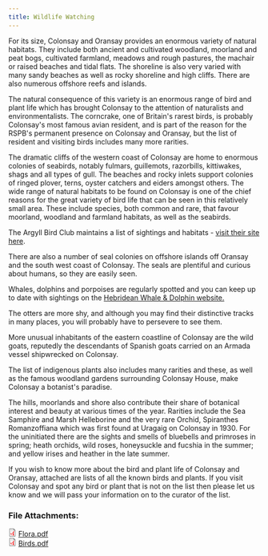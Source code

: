 ```yaml
---
title: Wildlife Watching
---
```


For its size, Colonsay and Oransay provides an enormous variety of natural habitats. They include both ancient and cultivated woodland, moorland and peat bogs, cultivated farmland, meadows and rough pastures, the machair or raised beaches and tidal flats. The shoreline is also very varied with many sandy beaches as well as rocky shoreline and high cliffs. There are also numerous offshore reefs and islands.

The natural consequence of this variety is an enormous range of bird and plant life which has brought Colonsay to the attention of naturalists and environmentalists. The corncrake, one of Britain's rarest birds, is probably Colonsay's most famous avian resident, and is part of the reason for the RSPB's permanent presence on Colonsay and Oransay, but the list of resident and visiting birds includes many more rarities.

The dramatic cliffs of the western coast of Colonsay are home to enormous colonies of seabirds, notably fulmars, guillemots, razorbills, kittiwakes, shags and all types of gull. The beaches and rocky inlets support colonies of ringed plover, terns, oyster catchers and eiders amongst others. The wide range of natural habitats to be found on Colonsay is one of the chief reasons for the great variety of bird life that can be seen in this relatively small area. These include species, both common and rare, that favour moorland, woodland and farmland habitats, as well as the seabirds.

The Argyll Bird Club maintains a list of sightings and habitats - <a href="https://argyllbirdclub.org/?page_id=126">visit their site here</a>.

There are also a number of seal colonies on offshore islands off Oransay and the south west coast of Colonsay. The seals are plentiful and curious about humans, so they are easily seen.

Whales, dolphins and porpoises are regularly spotted and you can keep up to date with sightings on the <a href="https://whaletrack.hwdt.org/sightings-map/">Hebridean Whale &amp; Dolphin website.</a>

The otters are more shy, and although you may find their distinctive tracks in many places, you will probably have to persevere to see them.

More unusual inhabitants of the eastern coastline of Colonsay are the wild goats, reputedly the descendants of Spanish goats carried on an Armada vessel shipwrecked on Colonsay.

The list of indigenous plants also includes many rarities and these, as well as the famous woodland gardens surrounding Colonsay House, make Colonsay a botanist's paradise.

The hills, moorlands and shore also contribute their share of botanical interest and beauty at various times of the year. Rarities include the Sea Samphire and Marsh Helleborine and the very rare Orchid, Spiranthes Romanzoffiana which was first found at Uragaig on Colonsay in 1930. For the uninitiated there are the sights and smells of bluebells and primroses in spring; heath orchids, wild roses, honeysuckle and fucshia in the summer; and yellow irises and heather in the late summer.

If you wish to know more about the bird and plant life of Colonsay and Oransay, attached are lists of all the known birds and plants. If you visit Colonsay and spot any bird or plant that is not on the list then please let us know and we will pass your information on to the curator of the list.

<div class="field field-name-field-fileattachments field-type-file field-label-above clearfix">
      <div class="field-label"><h3>File Attachments:&nbsp;</h3></div>
    <div class="field-items">
          <div class="field-item even"><span class="file"><img class="file-icon" alt="PDF icon" title="application/pdf" src="/images/application-pdf.png" /> <a href="/downloads/Flora.pdf" type="application/pdf; length=855210">Flora.pdf</a></span></div>
          <div class="field-item odd"><span class="file"><img class="file-icon" alt="PDF icon" title="application/pdf" src="/images/application-pdf.png" /> <a href="/downloads/Birds.pdf" type="application/pdf; length=326665">Birds.pdf</a></span>